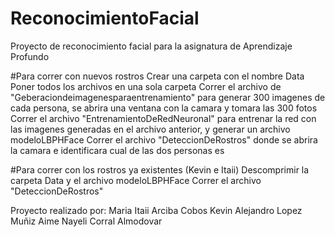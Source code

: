 # ReconocimientoFacial
Proyecto de reconocimiento facial para la asignatura de Aprendizaje Profundo

#Para correr con nuevos rostros
Crear una carpeta con el nombre Data
Poner todos los archivos en una sola carpeta
Correr el archivo de "Geberaciondeimagenesparaentrenamiento" para generar 300 imagenes de cada persona, se abrira una ventana con la camara y tomara las 300 fotos
Correr el archivo "EntrenamientoDeRedNeuronal" para entrenar la red con las imagenes generadas en el archivo anterior, y generar un archivo modeloLBPHFace
Correr el archivo "DeteccionDeRostros" donde se abrira la camara e identificara cual de las dos personas es

#Para correr con los rostros ya existentes (Kevin e Itaii)
Descomprimir la carpeta Data y el archivo modeloLBPHFace 
Correr el archivo "DeteccionDeRostros"

Proyecto realizado por:
Maria Itaii Arciba Cobos
Kevin Alejandro Lopez Muñiz
Aime Nayeli Corral Almodovar 
